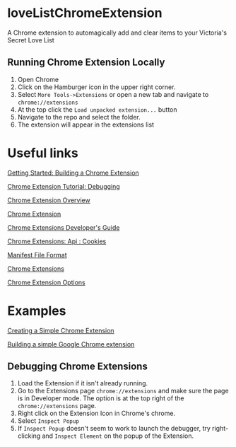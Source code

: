 # loveListChromeExtension
A Chrome extension to automagically add and clear items to your Victoria's Secret Love List

## Running Chrome Extension Locally
1. Open Chrome
2. Click on the Hamburger icon in the upper right corner.
3. Select `More Tools->Extensions` or open a new tab and navigate to `chrome://extensions`
4. At the top click the `Load unpacked extension...` button
5. Navigate to the repo and select the folder.
6. The extension will appear in the extensions list


# Useful links
[Getting Started: Building a Chrome Extension](https://developer.chrome.com/extensions/getstarted)

[Chrome Extension Tutorial: Debugging](https://developer.chrome.com/extensions/tut_debugging)

[Chrome Extension Overview](https://developer.chrome.com/extensions/overview)

[Chrome Extension](https://developer.chrome.com/extensions/)

[Chrome Extensions Developer's Guide](https://developer.chrome.com/extensions/devguide)

[Chrome Extensions: Api : Cookies](https://developer.chrome.com/extensions/cookies)

[Manifest File Format](https://developer.chrome.com/extensions/manifest)

[Chrome Extensions](https://chrome.google.com/webstore/category/extensions)

[Chrome Extension Options](https://developer.chrome.com/extensions/optionsV2)

# Examples
[Creating a Simple Chrome Extension](https://www.lullabot.com/blog/article/creating-simple-chrome-extension)

[Building a simple Google Chrome extension](http://markashleybell.com/building-a-simple-google-chrome-extension.html)

## Debugging Chrome Extensions
1. Load the Extension if it isn't already running.
2. Go to the Extensions page `chrome://extensions` and make sure the page is in Developer mode. The option is at the top right of the `chrome://extensions` page.
3. Right click on the Extension Icon in Chrome's chrome.
4. Select `Inspect Popup`
5. If `Inspect Popup` doesn't seem to work to launch the debugger, try right-clicking and `Inspect Element` on the popup of the Extension. 
